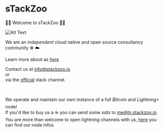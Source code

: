 # sTackZoo


🦍🐘 Welcome to sTackZoo 🦘🐅


![Alt Text](https://media.giphy.com/media/WTO8QA0mX2Cfw5vhkp/giphy.gif)

We are an *independent* cloud native and open source consultancy community ☸ ☁️

Learn more about as <a href="https://www.stackzoo.io/about">here</a>

Contact us at info@stackzoo.io
</br>
or
</br>
via the [official](https://join.slack.com/t/stackzooio/shared_invite/zt-296130a40-GXVF2AKuHgfWhvFj4t8oiQ) slack channel.

</br>

We operate and maintain our own instance of a full *₿itcoin* and *Lightning*⚡ node!  
If you'd like to buy us a ☕ you can send some *sats* to me@ln.stackzoo.io.  
You are more than welcome to open lightning channels with us, [here](https://amboss.space/node/0356db1a21dbecf14c3a3781719c9c9c4e1eee3826b67a34619c7dbe34bcafaf96) you can find our node infos.


